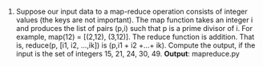 1) Suppose our input data to a map-reduce operation consists of integer values (the keys are not important). The map function takes an integer i and produces the list of pairs (p,i) such that p is a prime divisor of i. For example, map(12) = [(2,12), (3,12)]. The reduce function is addition. That is, reduce(p, [i1, i2, ...,ik]) is (p,i1 + i2 +...+ ik). Compute the output, if the input is the set of integers 15, 21, 24, 30, 49. **Output**: mapreduce.py
